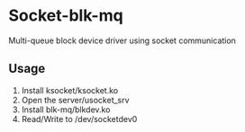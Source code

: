 # Socket-blk-mq

Multi-queue block device driver using socket communication

## Usage

1. Install ksocket/ksocket.ko
2. Open the server/usocket_srv
3. Install blk-mq/blkdev.ko
4. Read/Write to /dev/socketdev0
